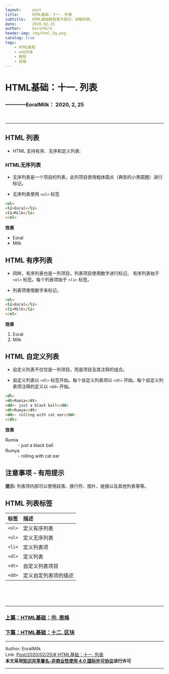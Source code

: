 ```yaml
---
layout:     post                    
title:      HTML基础：十一. 列表     
subtitle:   HTML基础教程第⑩部分，讲解列表。
date:       2020-02-25           
author:     EoralMilk             
header-img: img/html_bg.png    
catalog: true                    
tags:        
    - HTML教程
    - web开发
    - 教程
    - 前端
---
```



# HTML基础：十一. 列表
### ————EoralMilk： 2020, 2, 25
<br/>  

---
## HTML 列表

- HTML 支持有序、无序和定义列表:


### HTML无序列表

- 无序列表是一个项目的列表，此列项目使用粗体圆点（典型的小黑圆圈）进行标记。

- 无序列表使用 `<ul>` 标签

```html
<ul>
<li>Eoral</li>
<li>Milk</li>
</ul>
```

**效果**

<ul>
<li>Eoral</li>
<li>Milk</li>
</ul>


## HTML 有序列表

- 同样，有序列表也是一列项目，列表项目使用数字进行标记。 有序列表始于 `<ol>` 标签。每个列表项始于 `<li>` 标签。

- 列表项使用数字来标记。

```html
<ol>
<li>Eoral</li>
<li>Milk</li>
</ol>
```

**效果**

<ol>
<li>Eoral</li>
<li>Milk</li>
</ol>

## HTML 自定义列表

- 自定义列表不仅仅是一列项目，而是项目及其注释的组合。

- 自定义列表以 `<dl>` 标签开始。每个自定义列表项以 `<dt>` 开始。每个自定义列表项注释的定义以 `<dd>` 开始。

```html
<dl>
<dt>Rumia</dt>
<dd>- just a black ball</dd>
<dt>Rumya</dt>
<dd>- rolling with cat ear</dd>
</dl>
```

**效果**

<dl>
<dt>Rumia</dt>
<dd>- just a black ball</dd>
<dt>Rumya</dt>
<dd>- rolling with cat ear</dd>
</dl>

## 注意事项 - 有用提示

**提示:** 列表项内部可以使用段落、换行符、图片、链接以及其他列表等等。



## HTML 列表标签

标签   |描述
:---|:---
`<ol>`	|定义有序列表
`<ul>`	|定义无序列表
`<li>`	|定义列表项
`<dl>`	|定义列表
`<dt>`	|自定义列表项目
`<dd>`	|定义自定列表项的描述

<br/>  
<br/>
<br/>

---  
### [上篇：HTML基础：⑩. 表格]()
### [下篇：HTML基础：十二. 区块]()


---  

Author: EoralMilk  
Link: [Post/2020/02/25/# HTML基础：十一. 列表](https://eoralmilk.github.io/2020/02/25/HTML%E5%9F%BA%E7%A1%80/)   
**本文采用[知识共享署名-非商业性使用 4.0 国际许可协议](https://creativecommons.org/licenses/by-nc-sa/4.0/)进行许可**  

---